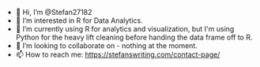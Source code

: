 - 👋 Hi, I’m @Stefan27182
- 👀 I’m interested in R for Data Analytics. 
- 🌱 I’m currently using R for analytics and visualization, but I'm using Python for the heavy lift cleaning before handing the data frame off to R.
- 💞️ I’m looking to collaborate on - nothing at the moment.
- 📫 How to reach me: https://stefanswriting.com/contact-page/

<!---
Stefan27182/Stefan27182 is a ✨ special ✨ repository because its `README.md` (this file) appears on your GitHub profile.
You can click the Preview link to take a look at your changes.
--->
